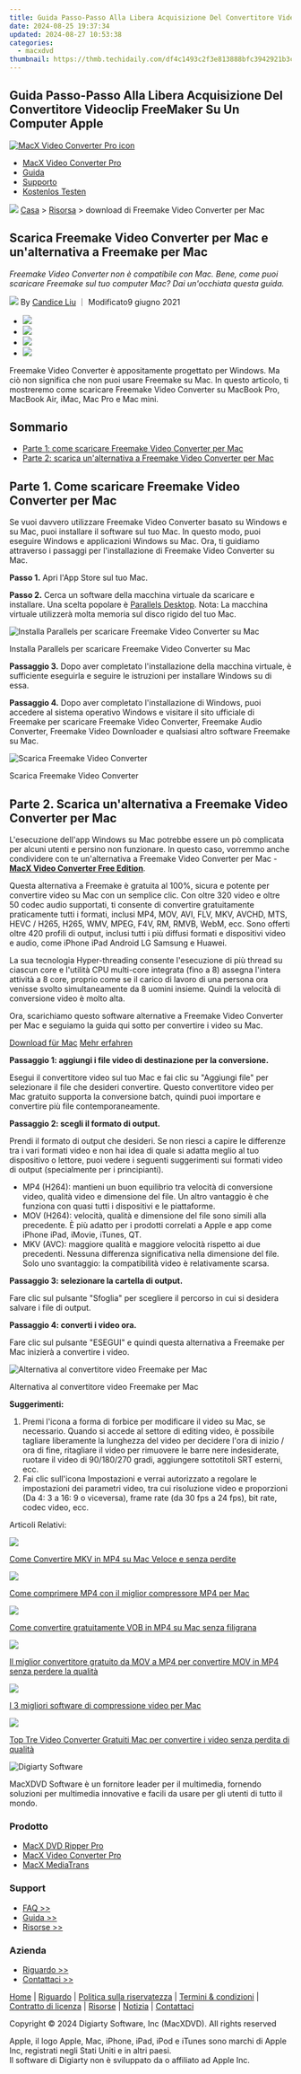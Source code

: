 ```yaml
---
title: Guida Passo-Passo Alla Libera Acquisizione Del Convertitore Videoclip FreeMaker Su Un Computer Apple
date: 2024-08-25 19:37:34
updated: 2024-08-27 10:53:38
categories:
  - macxdvd
thumbnail: https://thmb.techidaily.com/df4c1493c2f3e813888bfc3942921b3c21459900f9f223dcb15b2289e52ca077.jpg
---
```


## Guida Passo-Passo Alla Libera Acquisizione Del Convertitore Videoclip FreeMaker Su Un Computer Apple

[![MacX Video Converter Pro icon](https://www.macxdvd.com/tutorial-it/../image-style/new-seo/icon11.png)](https://tools.techidaily.com/macxdvd/products/)

* [MacX Video Converter Pro](https://tools.techidaily.com/macxdvd/products/)
* [Guida](https://tools.techidaily.com/macxdvd/products/)
* [Supporto](https://tools.techidaily.com/macxdvd/products/)
* [Kostenlos Testen](https://tools.techidaily.com/macxdvd/products/)



![](https://www.macxdvd.com/tutorial-it/../image-style/new-seo/icon7.png) [Casa](https://tools.techidaily.com/macxdvd/products/) \> [Risorsa](https://tools.techidaily.com/macxdvd/products/) \> download di Freemake Video Converter per Mac 

## Scarica Freemake Video Converter per Mac e un'alternativa a Freemake per Mac



_Freemake Video Converter non è compatibile con Mac. Bene, come puoi scaricare Freemake sul tuo computer Mac? Dai un'occhiata questa guida._

![](https://www.macxdvd.com/tutorial-it/../image-style/new-seo/icon6.png) By [Candice Liu](https://www.linkedin.com/in/candice-liu-444483a3/) ｜ Modificato9 giugno 2021 

* [![](https://www.macxdvd.com/tutorial-it/../image-style/new-seo/share-fa.jpg)](https://www.facebook.com/sharer/sharer.php?u=https://www.macxdvd.com/tutorial-it/download-di-freemake-video-converter-per-mac.htm)
* [![](https://www.macxdvd.com/tutorial-it/../image-style/new-seo/share-tw.jpg)](https://twitter.com/intent/tweet?url=https://www.macxdvd.com/tutorial-it/download-di-freemake-video-converter-per-mac.htm)
* [![](https://www.macxdvd.com/tutorial-it/../image-style/new-seo/share-email.jpg)](https://www.macxdvd.com/tutorial-it/mailto:info@example.com?&subject=&body=https://www.macxdvd.com/tutorial-it/download-di-freemake-video-converter-per-mac.htm)
* [![](https://www.macxdvd.com/tutorial-it/../image-style/new-seo/share-in.jpg)](https://www.linkedin.com/shareArticle?mini=true&url=https://www.macxdvd.com/tutorial-it/download-di-freemake-video-converter-per-mac.htm&title=&summary=https://www.macxdvd.com/tutorial-it/download-di-freemake-video-converter-per-mac.htm&source=)

Freemake Video Converter è appositamente progettato per Windows. Ma ciò non significa che non puoi usare Freemake su Mac. In questo articolo, ti mostreremo come scaricare Freemake Video Converter su MacBook Pro, MacBook Air, iMac, Mac Pro e Mac mini. 

## Sommario

* [Parte 1: come scaricare Freemake Video Converter per Mac](https://tools.techidaily.com/macxdvd/products/)
* [Parte 2: scarica un'alternativa a Freemake Video Converter per Mac](https://tools.techidaily.com/macxdvd/products/)

## Parte 1\. Come scaricare Freemake Video Converter per Mac

Se vuoi davvero utilizzare Freemake Video Converter basato su Windows e su Mac, puoi installare il software sul tuo Mac. In questo modo, puoi eseguire Windows e applicazioni Windows su Mac. Ora, ti guidiamo attraverso i passaggi per l'installazione di Freemake Video Converter su Mac.

**Passo 1.** Apri l'App Store sul tuo Mac.

**Passo 2.** Cerca un software della macchina virtuale da scaricare e installare. Una scelta popolare è [Parallels Desktop](https://apps.apple.com/us/app/parallels-desktop/id1085114709?mt=12). Nota: La macchina virtuale utilizzerà molta memoria sul disco rigido del tuo Mac.

![Installa Parallels per scaricare Freemake Video Converter su Mac](https://www.macxdvd.com/tutorial-it/../mac-dvd-video-converter-how-to/article-image/parallels-desktop.jpg) 

Installa Parallels per scaricare Freemake Video Converter su Mac

**Passaggio 3.** Dopo aver completato l'installazione della macchina virtuale, è sufficiente eseguirla e seguire le istruzioni per installare Windows su di essa.

**Passaggio 4.** Dopo aver completato l'installazione di Windows, puoi accedere al sistema operativo Windows e visitare il sito ufficiale di Freemake per scaricare Freemake Video Converter, Freemake Audio Converter, Freemake Video Downloader e qualsiasi altro software Freemake su Mac.

![Scarica Freemake Video Converter](https://www.macxdvd.com/tutorial-it/../mac-dvd-video-converter-how-to/article-image/download-freemake-video-converter.png) 

Scarica Freemake Video Converter

## Parte 2\. Scarica un'alternativa a Freemake Video Converter per Mac

L'esecuzione dell'app Windows su Mac potrebbe essere un pò complicata per alcuni utenti e persino non funzionare. In questo caso, vorremmo anche condividere con te un'alternativa a Freemake Video Converter per Mac - [**MacX Video Converter Free Edition**](https://tools.techidaily.com/macxdvd/products/).

 Questa alternativa a Freemake è gratuita al 100%, sicura e potente per convertire video su Mac con un semplice clic. Con oltre 320 video e oltre 50 codec audio supportati, ti consente di convertire gratuitamente praticamente tutti i formati, inclusi MP4, MOV, AVI, FLV, MKV, AVCHD, MTS, HEVC / H265, H265, WMV, MPEG, F4V, RM, RMVB, WebM, ecc. Sono offerti oltre 420 profili di output, inclusi tutti i più diffusi formati e dispositivi video e audio, come iPhone iPad Android LG Samsung e Huawei.

La sua tecnologia Hyper-threading consente l'esecuzione di più thread su ciascun core e l'utilità CPU multi-core integrata (fino a 8) assegna l'intera attività a 8 core, proprio come se il carico di lavoro di una persona ora venisse svolto simultaneamente da 8 uomini insieme. Quindi la velocità di conversione video è molto alta.

Ora, scarichiamo questo software alternative a Freemake Video Converter per Mac e seguiamo la guida qui sotto per convertire i video su Mac.

[Download für Mac](https://tools.techidaily.com/macxdvd/products/) [Mehr erfahren](https://tools.techidaily.com/macxdvd/products/) 

**Passaggio 1: aggiungi i file video di destinazione per la conversione.**

Esegui il convertitore video sul tuo Mac e fai clic su "Aggiungi file" per selezionare il file che desideri convertire. Questo convertitore video per Mac gratuito supporta la conversione batch, quindi puoi importare e convertire più file contemporaneamente.

**Passaggio 2: scegli il formato di output.**

Prendi il formato di output che desideri. Se non riesci a capire le differenze tra i vari formati video e non hai idea di quale si adatta meglio al tuo dispositivo o lettore, puoi vedere i seguenti suggerimenti sui formati video di output (specialmente per i principianti).

* MP4 (H264): mantieni un buon equilibrio tra velocità di conversione video, qualità video e dimensione del file. Un altro vantaggio è che funziona con quasi tutti i dispositivi e le piattaforme.
* MOV (H264): velocità, qualità e dimensione del file sono simili alla precedente. È più adatto per i prodotti correlati a Apple e app come iPhone iPad, iMovie, iTunes, QT.
* MKV (AVC): maggiore qualità e maggiore velocità rispetto ai due precedenti. Nessuna differenza significativa nella dimensione del file. Solo uno svantaggio: la compatibilità video è relativamente scarsa.

**Passaggio 3: selezionare la cartella di output.**

Fare clic sul pulsante "Sfoglia" per scegliere il percorso in cui si desidera salvare i file di output.

**Passaggio 4: converti i video ora.**

Fare clic sul pulsante "ESEGUI" e quindi questa alternativa a Freemake per Mac inizierà a convertire i video.

![Alternativa al convertitore video Freemake per Mac](https://www.macxdvd.com/tutorial-it/../mac-dvd-video-converter-how-to/article-image/ll-mvcf-101002.jpg) 

Alternativa al convertitore video Freemake per Mac

**Suggerimenti:**

1. Premi l'icona a forma di forbice per modificare il video su Mac, se necessario. Quando si accede al settore di editing video, è possibile tagliare liberamente la lunghezza del video per decidere l'ora di inizio / ora di fine, ritagliare il video per rimuovere le barre nere indesiderate, ruotare il video di 90/180/270 gradi, aggiungere sottotitoli SRT esterni, ecc.
2. Fai clic sull'icona Impostazioni e verrai autorizzato a regolare le impostazioni dei parametri video, tra cui risoluzione video e proporzioni (Da 4: 3 a 16: 9 o viceversa), frame rate (da 30 fps a 24 fps), bit rate, codec video, ecc.



Articoli Relativi:

![](https://www.macxdvd.com/tutorial-it/../image-style/new-seo/pic7.jpg)

[Come Convertire MKV in MP4 su Mac Veloce e senza perdite](https://tools.techidaily.com/macxdvd/products/) 

![](https://www.macxdvd.com/tutorial-it/../image-style/new-seo/pic6.jpg)

[Come comprimere MP4 con il miglior compressore MP4 per Mac](https://tools.techidaily.com/macxdvd/products/) 

![](https://www.macxdvd.com/tutorial-it/../image-style/new-seo/pic5.jpg)

[Come convertire gratuitamente VOB in MP4 su Mac senza filigrana](https://tools.techidaily.com/macxdvd/products/) 

![](https://www.macxdvd.com/tutorial-it/../image-style/new-seo/pic4.jpg)

[Il miglior convertitore gratuito da MOV a MP4 per convertire MOV in MP4 senza perdere la qualità](https://tools.techidaily.com/macxdvd/products/) 

![](https://www.macxdvd.com/tutorial-it/../image-style/new-seo/pic3.jpg)

[I 3 migliori software di compressione video per Mac](https://tools.techidaily.com/macxdvd/products/) 

![](https://www.macxdvd.com/tutorial-it/../image-style/new-seo/pic2.jpg)

[Top Tre Video Converter Gratuiti Mac per convertire i video senza perdita di qualità](https://tools.techidaily.com/macxdvd/products/) 



![Digiarty Software](https://www.macxdvd.com/tutorial-it/../icon/logo.png) 

MacXDVD Software è un fornitore leader per il multimedia, fornendo soluzioni per multimedia innovative e facili da usare per gli utenti di tutto il mondo.

### Prodotto

* [MacX DVD Ripper Pro](https://tools.techidaily.com/macxdvd/products/)
* [MacX Video Converter Pro](https://tools.techidaily.com/macxdvd/products/)
* [MacX MediaTrans](https://tools.techidaily.com/macxdvd/products/)

### Support

* [FAQ >>](https://tools.techidaily.com/macxdvd/products/)
* [Guida >>](https://tools.techidaily.com/macxdvd/products/)
* [Risorse >>](https://tools.techidaily.com/macxdvd/products/)

### Azienda

* [Riguardo >>](https://tools.techidaily.com/macxdvd/products/)
* [Contattaci >>](https://tools.techidaily.com/macxdvd/products/)



[Home](https://tools.techidaily.com/macxdvd/products/) | [Riguardo](https://tools.techidaily.com/macxdvd/products/) | [Politica sulla riservatezza](https://tools.techidaily.com/macxdvd/products/) | [Termini & condizioni](https://tools.techidaily.com/macxdvd/products/) | [Contratto di licenza](https://tools.techidaily.com/macxdvd/products/) | [Risorse](https://tools.techidaily.com/macxdvd/products/) | [Notizia](https://tools.techidaily.com/macxdvd/products/) | [Contattaci](https://tools.techidaily.com/macxdvd/products/)

Copyright © 2024 Digiarty Software, Inc (MacXDVD). All rights reserved

Apple, il logo Apple, Mac, iPhone, iPad, iPod e iTunes sono marchi di Apple Inc, registrati negli Stati Uniti e in altri paesi.   
 Il software di Digiarty non è sviluppato da o affiliato ad Apple Inc.

<ins class="adsbygoogle"
     style="display:block"
     data-ad-format="autorelaxed"
     data-ad-client="ca-pub-7571918770474297"
     data-ad-slot="1223367746"></ins>



<ins class="adsbygoogle"
     style="display:block"
     data-ad-client="ca-pub-7571918770474297"
     data-ad-slot="8358498916"
     data-ad-format="auto"
     data-full-width-responsive="true"></ins>
